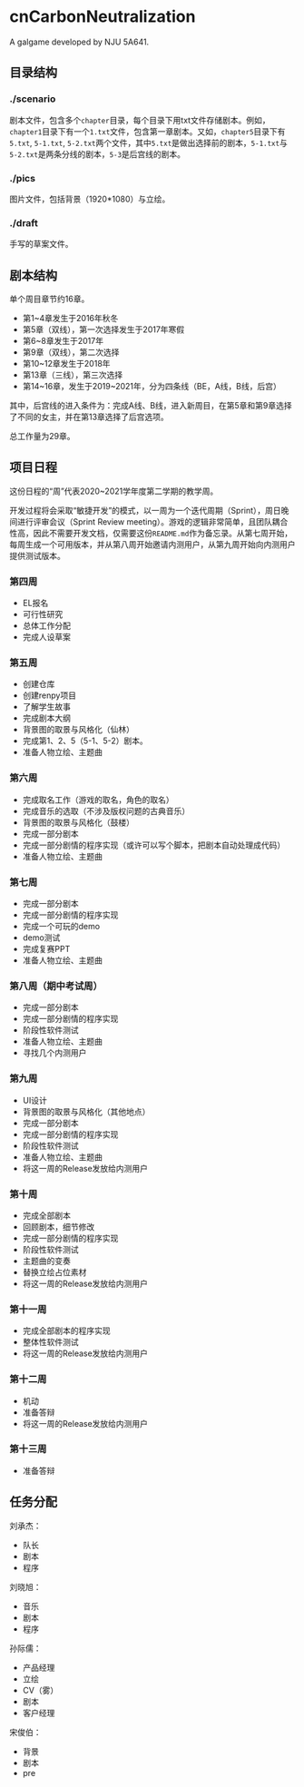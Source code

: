 # cnCarbonNeutralization

A galgame developed by NJU 5A641.

## 目录结构

### ./scenario

剧本文件，包含多个`chapter`目录，每个目录下用txt文件存储剧本。例如，`chapter1`目录下有一个`1.txt`文件，包含第一章剧本。又如，`chapter5`目录下有`5.txt`, `5-1.txt`, `5-2.txt`两个文件，其中`5.txt`是做出选择前的剧本，`5-1.txt`与`5-2.txt`是两条分线的剧本，`5-3`是后宫线的剧本。

### ./pics

图片文件，包括背景（1920\*1080）与立绘。

### ./draft

手写的草案文件。

## 剧本结构

单个周目章节约16章。

- 第1~4章发生于2016年秋冬
- 第5章（双线），第一次选择发生于2017年寒假
- 第6~8章发生于2017年
- 第9章（双线），第二次选择
- 第10~12章发生于2018年
- 第13章（三线），第三次选择
- 第14~16章，发生于2019~2021年，分为四条线（BE，A线，B线，后宫）

其中，后宫线的进入条件为：完成A线、B线，进入新周目，在第5章和第9章选择了不同的女主，并在第13章选择了后宫选项。

总工作量为29章。

## 项目日程

这份日程的“周”代表2020~2021学年度第二学期的教学周。

开发过程将会采取“敏捷开发”的模式，以一周为一个迭代周期（Sprint），周日晚间进行评审会议（Sprint Review meeting）。游戏的逻辑非常简单，且团队耦合性高，因此不需要开发文档，仅需要这份`README.md`作为备忘录。从第七周开始，每周生成一个可用版本，并从第八周开始邀请内测用户，从第九周开始向内测用户提供测试版本。

### 第四周

- EL报名
- 可行性研究
- 总体工作分配
- 完成人设草案

### 第五周

- 创建仓库
- 创建renpy项目
- 了解学生故事
- 完成剧本大纲
- 背景图的取景与风格化（仙林）
- 完成第1、2、5（5-1、5-2）剧本。
- 准备人物立绘、主题曲

### 第六周

- 完成取名工作（游戏的取名，角色的取名）
- 完成音乐的选取（不涉及版权问题的古典音乐）
- 背景图的取景与风格化（鼓楼）
- 完成一部分剧本
- 完成一部分剧情的程序实现（或许可以写个脚本，把剧本自动处理成代码）
- 准备人物立绘、主题曲

### 第七周

- 完成一部分剧本
- 完成一部分剧情的程序实现
- 完成一个可玩的demo
- demo测试
- 完成复赛PPT
- 准备人物立绘、主题曲

### 第八周（期中考试周）

- 完成一部分剧本
- 完成一部分剧情的程序实现
- 阶段性软件测试
- 准备人物立绘、主题曲
- 寻找几个内测用户

### 第九周

- UI设计
- 背景图的取景与风格化（其他地点）
- 完成一部分剧本
- 完成一部分剧情的程序实现
- 阶段性软件测试
- 准备人物立绘、主题曲
- 将这一周的Release发放给内测用户

### 第十周

- 完成全部剧本
- 回顾剧本，细节修改
- 完成一部分剧情的程序实现
- 阶段性软件测试
- 主题曲的变奏
- 替换立绘占位素材
- 将这一周的Release发放给内测用户

### 第十一周

- 完成全部剧本的程序实现
- 整体性软件测试
- 将这一周的Release发放给内测用户

### 第十二周

- 机动
- 准备答辩
- 将这一周的Release发放给内测用户

### 第十三周

- 准备答辩

## 任务分配

刘承杰： 
- 队长
- 剧本
- 程序

刘晓旭：
- 音乐
- 剧本
- 程序

孙际儒：
- 产品经理
- 立绘
- CV（雾）
- 剧本
- 客户经理

宋俊伯：
- 背景
- 剧本
- pre